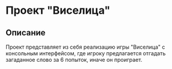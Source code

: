 # Проект "Виселица"

## Описание

Проект представляет из себя реализацию игры "Виселица" с консольным интерфейсом, где игроку предлагается отгадать загаданное слово за 6 попыток, иначе он проиграет.
